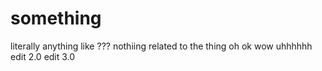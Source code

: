 # something

literally anything like ??? nothiing related to the thing oh ok wow 
uhhhhhh 
edit 2.0
edit 3.0
